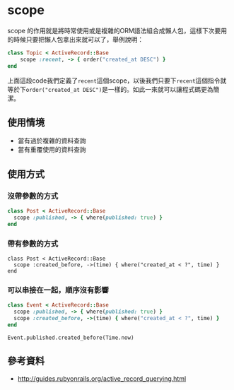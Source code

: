 # scope

scope 的作用就是將時常使用或是複雜的ORM語法組合成懶人包，這樣下次要用的時候只要把懶人包拿出來就可以了，舉例說明：

```ruby
class Topic < ActiveRecord::Base
	scope :recent, -> { order("created_at DESC") } 
end
```

上面這段code我們定義了`recent`這個scope，以後我們只要下`recent`這個指令就等於下`order("created_at DESC")`是一樣的。如此一來就可以讓程式碼更為簡潔。

## 使用情境

* 當有過於複雜的資料查詢
* 當有重覆使用的資料查詢


## 使用方式

### 沒帶參數的方式

```ruby
class Post < ActiveRecord::Base
  scope :published, -> { where(published: true) }
end
```          

### 帶有參數的方式

```
class Post < ActiveRecord::Base
  scope :created_before, ->(time) { where("created_at < ?", time) }
end
```

### 可以串接在一起，順序沒有影響

```ruby
class Event < ActiveRecord::Base
  scope :published, -> { where(published: true) }
  scope :created_before, ->(time) { where("created_at < ?", time) }
end
```        

`Event.published.created_before(Time.now)`

## 參考資料

* http://guides.rubyonrails.org/active_record_querying.html
